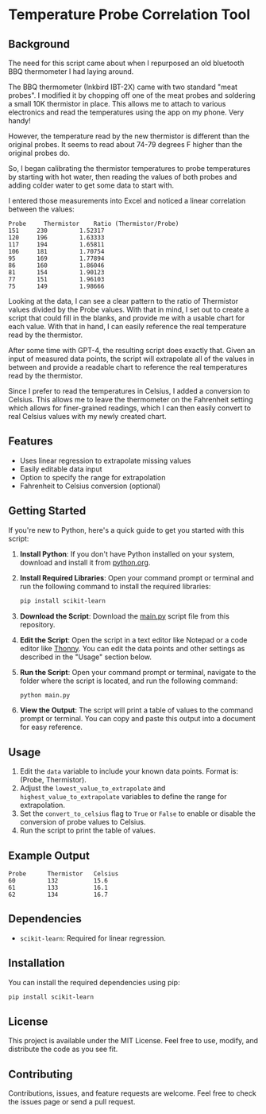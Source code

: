 # Temperature Probe Correlation Tool

## Background

The need for this script came about when I repurposed an old bluetooth BBQ thermometer I had laying around. 

The BBQ thermometer (Inkbird IBT-2X) came with two standard "meat probes". I modified it by chopping off one of the meat probes and soldering a small 10K thermistor in place. This allows me to attach to various electronics and read the temperatures using the app on my phone. Very handy!

However, the temperature read by the new thermistor is different than the original probes. It seems to read about 74-79 degrees F higher than the original probes do.

So, I began calibrating the thermistor temperatures to probe temperatures by starting with hot water, then reading the values of both probes and adding colder water to get some data to start with.

I entered those measurements into Excel and noticed a linear correlation between the values:

```
Probe	  Thermistor	Ratio (Thermistor/Probe)
151	    230	        1.52317
120	    196	        1.63333
117	    194	        1.65811
106	    181	        1.70754
95	    169	        1.77894
86	    160	        1.86046
81	    154	        1.90123
77	    151	        1.96103
75	    149         1.98666
```

Looking at the data, I can see a clear pattern to the ratio of Thermistor values divided by the Probe values. With that in mind, I set out to create a script that could fill in the blanks, and provide me with a usable chart for each value. With that in hand, I can easily reference the real temperature read by the thermistor.

After some time with GPT-4, the resulting script does exactly that. Given an input of measured data points, the script will extrapolate all of the values in between and provide a readable chart to reference the real temperatures read by the thermistor.

Since I prefer to read the temperatures in Celsius, I added a conversion to Celsius. This allows me to leave the thermometer on the Fahrenheit setting which allows for finer-grained readings, which I can then easily convert to real Celsius values with my newly created chart.

## Features

- Uses linear regression to extrapolate missing values
- Easily editable data input
- Option to specify the range for extrapolation
- Fahrenheit to Celsius conversion (optional)

## Getting Started

If you're new to Python, here's a quick guide to get you started with this script:

1. **Install Python**: If you don't have Python installed on your system, download and install it from [python.org](https://www.python.org/downloads/).

2. **Install Required Libraries**: Open your command prompt or terminal and run the following command to install the required libraries:
   ```bash
   pip install scikit-learn
   ```

3. **Download the Script**: Download the [main.py](https://github.com/Dteyn/ThermistorProbeExtrapolate/blob/master/main.py) script file from this repository.

4. **Edit the Script**: Open the script in a text editor like Notepad or a code editor like [Thonny](https://thonny.org/). You can edit the data points and other settings as described in the "Usage" section below.

5. **Run the Script**: Open your command prompt or terminal, navigate to the folder where the script is located, and run the following command:
   ```bash
   python main.py
   ```
6. **View the Output**: The script will print a table of values to the command prompt or terminal. You can copy and paste this output into a document for easy reference.


## Usage

1. Edit the `data` variable to include your known data points. Format is: (Probe, Thermistor).
2. Adjust the `lowest_value_to_extrapolate` and `highest_value_to_extrapolate` variables to define the range for extrapolation.
3. Set the `convert_to_celsius` flag to `True` or `False` to enable or disable the conversion of probe values to Celsius.
4. Run the script to print the table of values.

## Example Output

```
Probe      Thermistor   Celsius   
60         132          15.6
61         133          16.1
62         134          16.7
```


## Dependencies

- `scikit-learn`: Required for linear regression.

## Installation

You can install the required dependencies using pip:

```bash
pip install scikit-learn
```

## License

This project is available under the MIT License. Feel free to use, modify, and distribute the code as you see fit.

## Contributing

Contributions, issues, and feature requests are welcome. Feel free to check the issues page or send a pull request.
